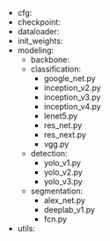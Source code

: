 - cfg:
- checkpoint:
- dataloader:
- init_weights:
- modeling:
    + backbone:
    + classification:
        * google_net.py
        * inception_v2.py
        * inception_v3.py
        * inception_v4.py
        * lenet5.py
        * res_net.py
        * res_next.py
        * vgg.py
    + detection:
        * yolo_v1.py
        * yolo_v2.py
        * yolo_v3.py
    + segmentation:
        * alex_net.py
        * deeplab_v1.py
        * fcn.py
- utils:


